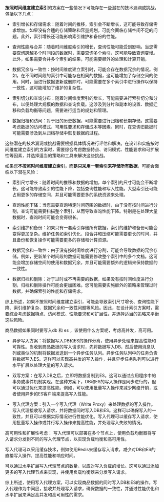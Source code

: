 **按照时间维度建立索引**的方案在一些情况下可能存在一些潜在的技术漏洞或挑战，包括以下几点：

- 索引增长和存储需求：随着时间的推移，索引会不断增长，这可能导致存储需求增加。如果没有合适的存储策略和容量规划，可能会面临存储空间不足的问题。此外，索引增长还可能影响索引维护和备份的性能。

- 查询性能与合并：随着时间维度索引的增长，查询性能可能受到影响。当您需要查询跨越多个时间段的数据时，需要查询多个索引，这可能导致查询变慢。此外，如果需要合并多个索引的结果，可能需要额外的处理和计算开销。

- 数据冗余与一致性：按时间维度建立索引时，可能会存在数据冗余的情况。例如，在不同时间段的索引中可能存在相同的数据，这可能增加了存储空间的使用。同时，当进行数据更新或删除时，可能需要在多个索引中进行操作以保持一致性，这可能增加了维护的复杂性。

- 索引切分和查询分布：随着时间维度索引的增长，可能需要进行索引切分和分布，以便处理大规模的数据和查询负载。这涉及到分片和副本的设置、数据迁移和负载均衡等问题，需要进行适当的规划和管理。

- 数据归档和访问：对于旧的历史数据，可能需要进行归档和长期存储。这需要考虑数据的访问模式、可用性要求和存储成本等因素。同时，在查询旧数据时可能需要涉及到从归档存储中恢复数据的过程。

这些潜在的技术漏洞或挑战需要根据具体情况进行评估和解决。在设计和实施按时间维度建立索引的方案时，需要综合考虑数据特点、访问模式、性能要求和可扩展性等因素，并选择适当的策略和工具来解决这些挑战。



如果您**不按照时间维度建立索引，而是只采用一套索引来存储所有数据**，可能会面临以下潜在风险：

- 索引尺寸增长：随着时间的推移和数据的增加，单个索引的尺寸可能会不断增长。这可能导致索引的性能下降，包括查询性能和写入性能。大型索引还可能占用更多的存储空间，并且可能需要更多的系统资源来处理。

- 查询性能下降：当您需要查询特定时间范围的数据时，由于没有按时间进行分割，查询可能需要扫描整个索引，从而导致查询性能下降。特别是在处理大量数据时，查询时间可能会变得很长。

- 索引维护和备份：如果只有一套索引存储所有数据，索引的维护和备份可能会变得更加复杂。维护任务如索引优化、段合并和压缩可能需要更长的时间，并且备份和恢复操作可能需要更多的存储和计算资源。

- 数据冗余和一致性：由于没有按时间维度进行分割，可能会导致数据的冗余存储。例如，更新某个时间段的数据可能需要修改整个索引中的多个文档。这可能会增加存储空间的使用和数据冗余，并且可能需要额外的逻辑来保持数据的一致性。

- 数据归档和删除：对于过时或不再需要的数据，如果没有按时间维度进行分割，归档和删除操作可能会更加困难。您可能需要实施额外的策略来管理过时数据，并确保索引的性能和存储需求。

综上所述，如果不按照时间维度建立索引，可能会导致索引尺寸增长、查询性能下降、索引维护复杂、数据冗余和一致性问题等风险。因此，在设计索引方案时，需要综合考虑数据特点、访问模式、性能要求和可扩展性，并选择适当的策略来平衡这些风险。




商品数据如果同时要写入db 和 es ，该使用什么方案呢，考虑高并发，高可用。
- 异步写入方案：将数据写入DB和ES的操作分离，使用异步处理来提高性能和可靠性。当收到商品数据的写入请求时，先将数据写入DB，然后使用消息队列或类似的机制将数据发送到一个异步任务队列。异步任务队列中的任务负责将数据写入ES。这样可以实现高并发的写入操作，并且异步任务队列可以进行水平扩展以处理大量的写入请求。

- 双写方案：在写入DB之后，立即将数据复制到ES。这可以通过应用程序中的事务或事件机制实现。在这种方案下，DB和ES的写入操作是同步进行的，但可以通过优化来提高性能。例如，可以使用批量写入操作来减少网络开销，或者使用异步的ES客户端来提高写入性能。

- 写入代理方案：引入一个写入代理（Write Proxy）来处理数据的写入操作。写入代理接收写入请求，并将数据同时写入DB和ES。这样可以确保写入的一致性，并且可以根据实际情况进行性能优化。写入代理可以缓存写入请求，使用批量写入操作或并行写入操作来提高性能，并处理写入失败的情况。

高可用性和扩展性考虑：
写入代理可以部署在多个节点上，使用负载均衡器将写入请求分发到不同的写入代理节点，以实现负载均衡和高可用性。

写入代理可以采用缓存技术，例如使用Redis来缓存写入请求，减少对DB和ES的直接写入操作，提高性能和响应时间。

可以通过水平扩展写入代理节点的数量，以应对写入负载的增长。这可以通过添加更多的写入代理节点来实现，并使用负载均衡器来分发写入请求。

综上所述，使用写入代理方案，可以实现商品数据的同时写入DB和ES的操作。写入代理作为中间层，接收并处理写入请求，确保数据的一致性，并通过性能优化和水平扩展来满足高并发和高可用性的需求。
